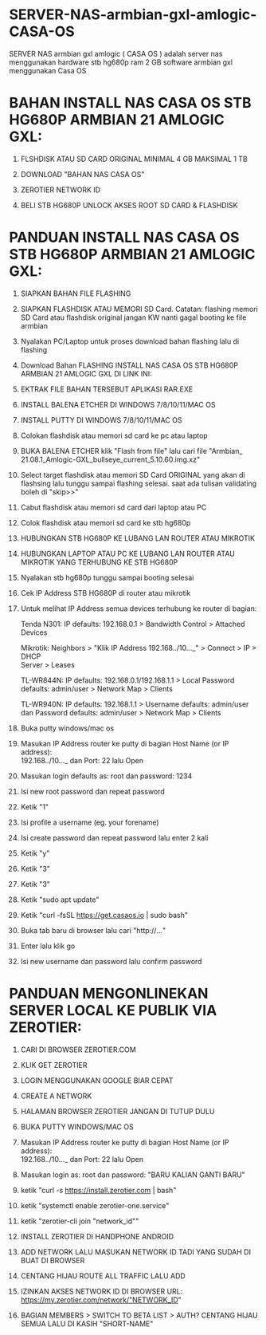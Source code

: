 # SERVER-NAS-armbian-gxl-amlogic-CASA-OS
SERVER NAS armbian gxl amlogic ( CASA OS ) adalah server nas menggunakan hardware stb hg680p ram 2 GB software armbian gxl menggunakan Casa OS

# BAHAN INSTALL NAS CASA OS STB HG680P ARMBIAN 21 AMLOGIC GXL:

1. FLSHDISK ATAU SD CARD ORIGINAL MINIMAL 4 GB MAKSIMAL 1 TB

2. DOWNLOAD "BAHAN NAS CASA OS"

3. ZEROTIER NETWORK ID

4. BELI STB HG680P UNLOCK AKSES ROOT SD CARD & FLASHDISK


# PANDUAN INSTALL NAS CASA OS STB HG680P ARMBIAN 21 AMLOGIC GXL:

1. SIAPKAN BAHAN FILE FLASHING

2. SIAPKAN FLASHDISK ATAU MEMORI SD Card. Catatan: flashing memori SD Card 
   atau flashdisk original jangan KW nanti gagal booting ke file armbian

4. Nyalakan PC/Laptop untuk proses download bahan flashing lalu di flashing

5. Download Bahan FLASHING INSTALL NAS CASA OS STB HG680P ARMBIAN 21 AMLOGIC GXL DI LINK INI: 

6. EKTRAK FILE BAHAN TERSEBUT APLIKASI RAR.EXE

7. INSTALL BALENA ETCHER DI WINDOWS 7/8/10/11/MAC OS

8. INSTALL PUTTY DI WINDOWS 7/8/10/11/MAC OS

9. Colokan flashdisk atau memori sd card ke pc atau laptop

10. BUKA BALENA ETCHER klik "Flash from file" lalu cari file "Armbian_
    21.08.1_Amlogic-GXL_bullseye_current_5.10.60.img.xz"

11. Select target flashdisk atau memori SD Card ORIGINAL yang akan di 
    flashsing lalu tunggu sampai flashing selesai. saat ada tulisan validating 
    boleh di "skip>>"

12. Cabut flashdisk atau memori sd card dari laptop atau PC

13. Colok flashdisk atau memori sd card ke stb hg680p

14. HUBUNGKAN STB HG680P KE LUBANG LAN ROUTER ATAU MIKROTIK

15. HUBUNGKAN LAPTOP ATAU PC KE LUBANG LAN ROUTER ATAU MIKROTIK YANG 
    TERHUBUNG KE STB HG680P

16. Nyalakan stb hg680p tunggu sampai booting selesai

17. Cek IP Address STB HG680P di router atau mikrotik

18. Untuk melihat IP Address semua devices terhubung ke router di bagian:

    Tenda N301: IP defaults: 192.168.0.1 > Bandwidth Control > Attached Devices

    Mikrotik: Neighbors > "Klik IP Address 192.168._._/10._._._" > Connect > IP > DHCP   
              Server > Leases

    TL-WR844N: IP defaults: 192.168.0.1/192.168.1.1 > Local Password defaults: 
              admin/user > Network Map > Clients

    TL-WR940N: IP defaults: 192.168.1.1 > Username defaults: admin/user dan 
               Password defaults: admin/user > Network Map > Clients

19. Buka putty windows/mac os

20. Masukan IP Address router ke putty di bagian Host Name (or IP address):    
    192.168._._/10._._._ dan Port: 22 lalu Open

21. Masukan login defaults as: root dan password: 1234

22. Isi new root password dan repeat password

23. Ketik "1"

24. Isi profile a username (eg. your forename)

25. Isi create password dan repeat password lalu enter 2 kali

26. Ketik "y"

27. Ketik "3"

28. Ketik "3"

29. Ketik "sudo apt update"

30. Ketik "curl -fsSL https://get.casaos.io | sudo bash"

31. Buka tab baru di browser lalu cari "http://*.*.*.*"

32. Enter lalu klik go

33. Isi new username dan password lalu confirm password


# PANDUAN MENGONLINEKAN SERVER LOCAL KE PUBLIK VIA ZEROTIER:

1. CARI DI BROWSER ZEROTIER.COM

2. KLIK GET ZEROTIER

3. LOGIN MENGGUNAKAN GOOGLE BIAR CEPAT

4. CREATE A NETWORK

5. HALAMAN BROWSER ZEROTIER JANGAN DI TUTUP DULU

6. BUKA PUTTY WINDOWS/MAC OS

7. Masukan IP Address router ke putty di bagian Host Name (or IP address):    
    192.168._._/10._._._ dan Port: 22 lalu Open

9. Masukan login as: root dan password: "BARU KALIAN GANTI BARU"

10. ketik "curl -s https://install.zerotier.com | bash"

11. ketik "systemctl enable zerotier-one.service"

12. ketik "zerotier-cli join "network_id""

13. INSTALL ZEROTIER DI HANDPHONE ANDROID

14. ADD NETWORK LALU MASUKAN NETWORK ID TADI YANG SUDAH DI BUAT DI BROWSER

15. CENTANG HIJAU ROUTE ALL TRAFFIC LALU ADD

16. IZINKAN AKSES NETWORK ID DI BROWSER URL: 
    https://my.zerotier.com/network/"NETWORK_ID"

17. BAGIAN MEMBERS > SWITCH TO BETA LIST > AUTH? CENTANG HIJAU SEMUA LALU DI 
    KASIH "SHORT-NAME"

